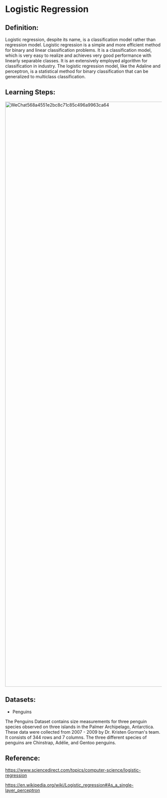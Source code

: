 # Logistic Regression

## Definition:

Logistic regression, despite its name, is a classification model rather than regression model. Logistic regression is a simple and more efficient method for binary and linear classification problems. It is a classification model, which is very easy to realize and achieves very good performance with linearly separable classes. It is an extensively employed algorithm for classification in industry. The logistic regression model, like the Adaline and perceptron, is a statistical method for binary classification that can be generalized to multiclass classification.

## Learning Steps:

<img width="1878" alt="WeChat568a4551e2bc8c71c85c496a9963ca64" src="https://user-images.githubusercontent.com/74747864/166623783-38526d2b-0af6-4a59-9dc7-f45fa153fe3a.png">

## Datasets:

- Penguins

The Penguins Dataset contains size measurements for three penguin species observed on three islands in the Palmer Archipelago, Antarctica. These data were collected from 2007 - 2009 by Dr. Kristen Gorman's team. It consists of 344 rows and 7 columns. The three different species of penguins are Chinstrap, Adélie, and Gentoo penguins.

## Reference:

https://www.sciencedirect.com/topics/computer-science/logistic-regression

https://en.wikipedia.org/wiki/Logistic_regression#As_a_single-layer_perceptron
